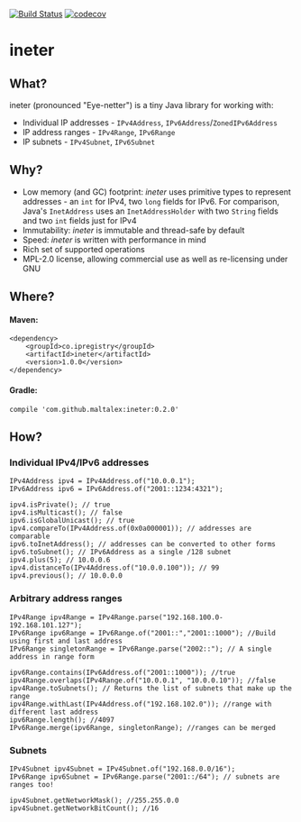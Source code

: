 [![Build Status](https://travis-ci.org/maltalex/ineter.svg?branch=master)](https://travis-ci.org/maltalex/ineter)
[![codecov](https://codecov.io/gh/maltalex/ineter/branch/master/graph/badge.svg)](https://codecov.io/gh/maltalex/ineter)

# ineter

## What?

ineter (pronounced "Eye-netter") is a tiny Java library for working with:
- Individual IP addresses - `IPv4Address`, `IPv6Address`/`ZonedIPv6Address`
- IP address ranges - `IPv4Range`, `IPv6Range`
- IP subnets - `IPv4Subnet`, `IPv6Subnet`

## Why?

- Low memory (and GC) footprint: *ineter* uses primitive types to represent addresses - an `int` for IPv4, two `long` fields for IPv6. For comparison, Java's `InetAddress` uses an `InetAddressHolder` with two `String` fields and two `int` fields just for IPv4
- Immutability: *ineter* is immutable and thread-safe by default
- Speed: *ineter* is written with performance in mind
- Rich set of supported operations
- MPL-2.0 license, allowing commercial use as well as re-licensing under GNU

## Where?
	
#### Maven:

	<dependency>
    	<groupId>co.ipregistry</groupId>
    	<artifactId>ineter</artifactId>
    	<version>1.0.0</version>
	</dependency>

#### Gradle:

	compile 'com.github.maltalex:ineter:0.2.0'

## How?

### Individual IPv4/IPv6 addresses

	IPv4Address ipv4 = IPv4Address.of("10.0.0.1");
	IPv6Address ipv6 = IPv6Address.of("2001::1234:4321");

	ipv4.isPrivate(); // true
	ipv4.isMulticast(); // false
	ipv6.isGlobalUnicast(); // true
	ipv4.compareTo(IPv4Address.of(0x0a000001)); // addresses are comparable
	ipv6.toInetAddress(); // addresses can be converted to other forms
	ipv6.toSubnet(); // IPv6Address as a single /128 subnet
	ipv4.plus(5); // 10.0.0.6
	ipv4.distanceTo(IPv4Address.of("10.0.0.100")); // 99
	ipv4.previous(); // 10.0.0.0
	
### Arbitrary address ranges

	IPv4Range ipv4Range = IPv4Range.parse("192.168.100.0-192.168.101.127");
	IPv6Range ipv6Range = IPv6Range.of("2001::","2001::1000"); //Build using first and last address
	IPv6Range singletonRange = IPv6Range.parse("2002::"); // A single address in range form

	ipv6Range.contains(IPv6Address.of("2001::1000")); //true
	ipv4Range.overlaps(IPv4Range.of("10.0.0.1", "10.0.0.10")); //false
	ipv4Range.toSubnets(); // Returns the list of subnets that make up the range
	ipv4Range.withLast(IPv4Address.of("192.168.102.0")); //range with different last address
	ipv6Range.length(); //4097
	IPv6Range.merge(ipv6Range, singletonRange); //ranges can be merged

### Subnets

	IPv4Subnet ipv4Subnet = IPv4Subnet.of("192.168.0.0/16");
	IPv6Range ipv6Subnet = IPv6Range.parse("2001::/64"); // subnets are ranges too!

	ipv4Subnet.getNetworkMask(); //255.255.0.0
	ipv4Subnet.getNetworkBitCount(); //16
